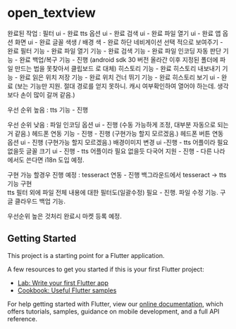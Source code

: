 # open_textview

완료된 작업 : 
필터 ui - 완료
tts 옵션 ui - 완료 
검색 ui - 완료 
파일 열기 ui - 완료 
앱 옵션 화면 ui - 완료 
글꼴 색생 / 배경 색 - 완료 
하단 네비게이션 선택 적으로 보여주기 - 완료 
필터 기능 - 완료
파일 열기 기능 - 완료 
검색 기능 - 완료 
파일 인코딩 자동 판단 기능 - 완료 
백업/복구 기능 - 진행 (android sdk 30 버전 올라간 이후 지정된 폴더에 파일 만드는 법을 못찾아서 클립보드 로 대체)
히스토리 기능 - 완료
히스토리 내보내기 기능 - 완료 
읽은 위치 저장 기능 - 완료
위치 건너 뛰기 기능 - 완료
히스토리 보기 ui - 완료 (보는 기능만 지원. 절대 경로를 얻지 못하니. 캐시 여부확인하여 열어야 하는데. 생각 보다 손이 많이 갈꺼 같음.)


우선 순위 높음 : 
tts 기능 - 진행 



우선 순위 낮음 :
파일 인코딩 옵션 ui - 진행 (수동 가능하게 조정, 대부분 자동으로 되는거 같음.)
헤드폰 연동 기능 - 진행   - 진행 (구현가능 할지 모르겠음.)
헤드폰 버튼 연동 옵션 ui  - 진행 (구현가능 할지 모르겠음.)
배경이미지 변경 ui -진행  - tts 어플이라 필요 없을듯 
글꼴 크기  ui - 진행     - tts 어플이라 필요 없을듯 
다국어 지원 - 진행       - 다른 나라에서도 쓴다면 i18n 도입 예정. 

구현 가능 할경우 진행 예정 : 
tesseract 연동 - 진행 
백그라운드에서 tesseract -> tts 기능 구현  
tts 필터 외에 파일 전체 내용에 대한 필터도(일괄수정) 필요 - 진행.
파일 수정 기능. 
구글 클라우드 백업 기능. 



우선순위 높은 것처리 완료시 마켓 등록 예정. 





## Getting Started

This project is a starting point for a Flutter application.

A few resources to get you started if this is your first Flutter project:

- [Lab: Write your first Flutter app](https://flutter.dev/docs/get-started/codelab)
- [Cookbook: Useful Flutter samples](https://flutter.dev/docs/cookbook)

For help getting started with Flutter, view our
[online documentation](https://flutter.dev/docs), which offers tutorials,
samples, guidance on mobile development, and a full API reference.
